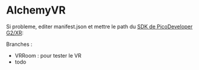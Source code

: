 # AlchemyVR


Si probleme, editer manifest.json et mettre le path du [SDK de PicoDeveloper G2/XR](https://developer.pico-interactive.com/sdk/index?device_id=2&platform_id=1):

Branches : 

- VRRoom : pour tester le VR
- todo
